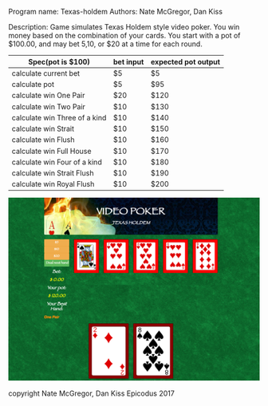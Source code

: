 Program name: Texas-holdem
Authors: Nate McGregor, Dan Kiss

Description: Game simulates Texas Holdem style video poker. You win money based on the combination of your cards. You start with a pot of $100.00, and may bet $5,$10, or $20 at a time for each round.



| Spec(pot is $100) | bet input | expected pot output |
|------|-------|--------|
| calculate current bet   | $5     | $5      |
| calculate pot   | $5     | $95      |
| calculate win One Pair  | $20     | $120      |
| calculate win Two Pair    | $10     | $130      |
| calculate win Three of a kind    | $10     | $140      |
| calculate win Strait    | $10     | $150      |
| calculate win Flush    | $10     | $160      |
| calculate win Full House    | $10     | $170     |
| calculate win Four of a kind    | $10     | $180      |
| calculate win Strait Flush   | $10     | $190      |
| calculate win Royal Flush    | $10     | $200      |


![Alt text](/img/program.png?raw=true "Screenshot")


copyright Nate McGregor, Dan Kiss Epicodus 2017
